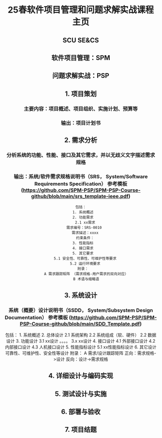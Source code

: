 <header>

<!--
  <<< Author notes: Course header >>>
  Include a 1280×640 image, course title in sentence case, and a concise description in emphasis.
  In your repository settings: enable template repository, add your 1280×640 social image, auto delete head branches.
  Add your open source license, GitHub uses MIT license.
-->

# 25春软件项目管理和问题求解实战课程主页
## SCU SE&CS
## 软件项目管理：SPM
## 问题求解实战：PSP 

## 1. 项目策划
  ### 主要内容：项目概述、项目组织、实施计划、预算等
  ### 输出：项目计划书
## 2. 需求分析
  ### 分析系统的功能、性能、接口及其它需求，并以无歧义文字描述需求规格
  ### 输出：系统/软件需求规格说明书（SRS， System/Software Requirements Specification） 参考模板 (https://github.com/SPM-PSP/SPM-PSP-Course-github/blob/main/srs_template-ieee.pdf)
    包括：
      1. 系统概述
      2. 功能需求
        2.1 xx需求
        需求编号：SRS-0010 
        需求描述：xxxx
        约束条件：
      3. 性能指标
      4. 接口需求
      5. 其它要求
        5.1 安全性、可靠性、可维护性等要求
        5.2 运行环境要求
      附录：
         A 需求跟踪矩阵 （需求规格-用户需求的双向对应）
         B 术语与缩略语
         
## 3. 系统设计
  ### 系统（概要）设计说明书（SSDD， System/Subsystem Design Documentation） 参考模板 (https://github.com/SPM-PSP/SPM-PSP-Course-github/blob/main/SDD_Template.pdf)
  包括：
     1. 系统概述
     2. 总体设计
       2.1 系统架构
       2.2 系统组成（软、硬件）
       2.2 数据设计
     3. 功能设计
       3.1 xx设计
       。。。。
       3.x xx设计
     4. 接口设计
       4.1 外部接口设计
       4.2 内部接口设计
       4.3 人机接口设计
     5. 性能指标设计
       5.1 xx性能指标设计
     6. 其它设计
        可靠性、可维护性、安全性等设计
     附录：
        A 需求/设计跟踪矩阵
          正向：需求规格->设计
          反向：设计->需求规格

## 4. 详细设计与编码实现

## 5. 测试设计与实施

## 6. 部署与验收

## 7. 项目结题


